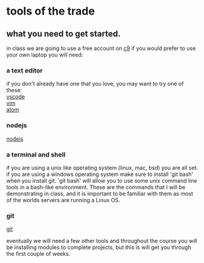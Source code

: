 # tools of the trade

## what you need to get started.

in class we are going to use a free account on [c9](https://c9.io/) if you would
prefer to use your own laptop you will need:

### a text editor

if you don't already have one that you love, you may want to try one of these:  
[vscode](https://code.visualstudio.com/)  
[vim](http://www.vim.org/)  
[atom](https://atom.io/)

### nodejs

[nodejs](https://nodejs.org/en/)

### a terminal and shell

if you are using a unix like operating system (linux, mac, bsd) you are all set.
if you are using a windows operating system make sure to install 'git bash' when
you install git. 'git bash' will allow you to use some unix command line tools
in a bash-like environment. These are the commands that I will be demonstrating
in class, and it is important to be familiar with them as most of the worlds
servers are running a Linux OS.

### git

[git](https://git-scm.com/)

eventually we will need a few other tools and throughout the course you will be
installing modules to complete projects, but this is will get you through the
first couple of weeks.


